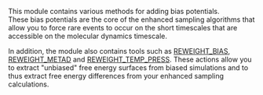 This module contains various methods for adding bias potentials.  
These bias potentials are the core of the enhanced sampling algorithms
that allow you to force rare events to occur on the short timescales that 
are accessible on the molecular dynamics timescale.

In addition, the module also contains tools such as [REWEIGHT_BIAS](REWEIGHT_BIAS.md),
[REWEIGHT_METAD](REWEIGHT_METAD.md) and [REWEIGHT_TEMP_PRESS](REWEIGHT_TEMP_PRESS.md).
These actions allow you to extract "unbiased" free energy surfaces from biased simulations
and to thus extract free energy differences from your enhanced sampling calculations. 
